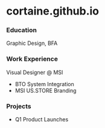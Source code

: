 # cortaine.github.io

### Education
Graphic Design, BFA

### Work Experience
Visual Designer @ MSI
- BTO System Integration
- MSI US.STORE Branding

### Projects
- Q1 Product Launches
